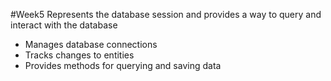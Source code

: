 #Week5 
Represents the database session and provides a way to query and interact with the database
- Manages database connections
- Tracks changes to entities
- Provides methods for querying and saving data